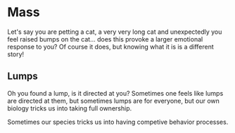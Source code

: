  # Mass

Let's say you are petting a cat, a very very long cat and unexpectedly you feel raised bumps on the cat... does this provoke a larger emotional response to you?  Of course it does, but knowing what it is is a different story!

## Lumps

Oh you found a lump, is it directed at you?  Sometimes one feels like lumps are directed at them, but sometimes lumps are for everyone, but our own biology tricks us into taking full ownership.

Sometimes our species tricks us into having competive behavior processes.